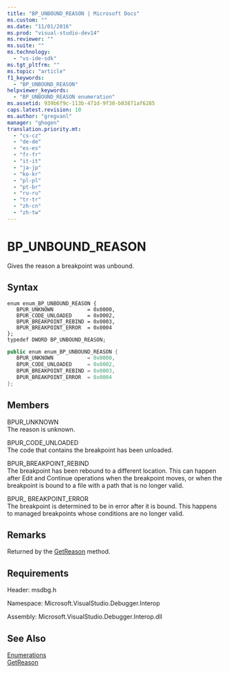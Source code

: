 ```yaml
---
title: "BP_UNBOUND_REASON | Microsoft Docs"
ms.custom: ""
ms.date: "11/01/2016"
ms.prod: "visual-studio-dev14"
ms.reviewer: ""
ms.suite: ""
ms.technology: 
  - "vs-ide-sdk"
ms.tgt_pltfrm: ""
ms.topic: "article"
f1_keywords: 
  - "BP_UNBOUND_REASON"
helpviewer_keywords: 
  - "BP_UNBOUND_REASON enumeration"
ms.assetid: 939b6f9c-113b-471d-9f30-b03871af6285
caps.latest.revision: 10
ms.author: "gregvanl"
manager: "ghogen"
translation.priority.mt: 
  - "cs-cz"
  - "de-de"
  - "es-es"
  - "fr-fr"
  - "it-it"
  - "ja-jp"
  - "ko-kr"
  - "pl-pl"
  - "pt-br"
  - "ru-ru"
  - "tr-tr"
  - "zh-cn"
  - "zh-tw"
---
```

# BP_UNBOUND_REASON
Gives the reason a breakpoint was unbound.  
  
## Syntax  
  
```cpp#  
enum enum_BP_UNBOUND_REASON {   
   BPUR_UNKNOWN           = 0x0000,  
   BPUR_CODE_UNLOADED     = 0x0002,  
   BPUR_BREAKPOINT_REBIND = 0x0003,  
   BPUR_BREAKPOINT_ERROR  = 0x0004  
};  
typedef DWORD BP_UNBOUND_REASON;  
```  
  
```c#  
public enum enum_BP_UNBOUND_REASON {   
   BPUR_UNKNOWN           = 0x0000,  
   BPUR_CODE_UNLOADED     = 0x0002,  
   BPUR_BREAKPOINT_REBIND = 0x0003,  
   BPUR_BREAKPOINT_ERROR  = 0x0004  
};  
```  
  
## Members  
 BPUR_UNKNOWN  
 The reason is unknown.  
  
 BPUR_CODE_UNLOADED  
 The code that contains the breakpoint has been unloaded.  
  
 BPUR_BREAKPOINT_REBIND  
 The breakpoint has been rebound to a different location. This can happen after Edit and Continue operations when the breakpoint moves, or when the breakpoint is bound to a file with a path that is no longer valid.  
  
 BPUR_ BREAKPOINT_ERROR  
 The breakpoint is determined to be in error after it is bound. This happens to managed breakpoints whose conditions are no longer valid.  
  
## Remarks  
 Returned by the [GetReason](../../../extensibility/debugger/reference/idebugbreakpointunboundevent2-getreason.md) method.  
  
## Requirements  
 Header: msdbg.h  
  
 Namespace: Microsoft.VisualStudio.Debugger.Interop  
  
 Assembly: Microsoft.VisualStudio.Debugger.Interop.dll  
  
## See Also  
 [Enumerations](../../../extensibility/debugger/reference/enumerations-visual-studio-debugging.md)   
 [GetReason](../../../extensibility/debugger/reference/idebugbreakpointunboundevent2-getreason.md)